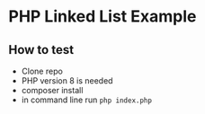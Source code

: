 # PHP Linked List Example

## How to test
* Clone repo
* PHP version 8 is needed
* composer install
* in command line run
``` php index.php ```